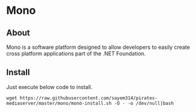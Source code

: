 Mono
======

About
-----

Mono is a software platform designed to allow developers to easily create cross platform applications part of the .NET Foundation. 

Install
-------

Just execute below code to install.

`wget https://raw.githubusercontent.com/sayem314/pirates-mediaserver/master/mono/mono-install.sh -O - -o /dev/null|bash`
